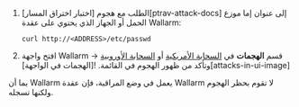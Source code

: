 1. الطلب مع هجوم [اختبار اختراق المسار][ptrav-attack-docs] إلى عنوان إما موزع الحمل أو الجهاز الذي يحتوي على عقدة Wallarm:

    ```
    curl http://<ADDRESS>/etc/passwd
    ```
2. افتح واجهة Wallarm → قسم **الهجمات** في [السحابة الأمريكية](https://us1.my.wallarm.com/attacks) أو [السحابة الأوروبية](https://my.wallarm.com/attacks) وتأكد من ظهور الهجوم في القائمة.
    ![الهجمات في الواجهة][attacks-in-ui-image]

بما أن Wallarm يعمل في وضع المراقبة، فإن عقدة Wallarm لا تقوم بحظر الهجوم ولكنها تسجله.